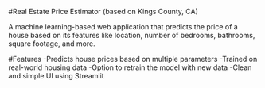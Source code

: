 #Real Estate Price Estimator (based on Kings County, CA)

A machine learning-based web application that predicts the price of a house based on its features like location, number of bedrooms, bathrooms, square footage, and more.

#Features
-Predicts house prices based on multiple parameters
-Trained on real-world housing data
-Option to retrain the model with new data
-Clean and simple UI using Streamlit


